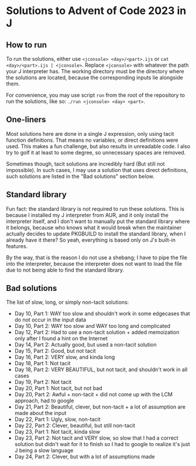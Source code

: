 # Solutions to Advent of Code 2023 in J

## How to run

To run the solutions, either use `<jconsole> <day>/<part>.ijs` or
`cat <day>/<part>.ijs | <jconsole>`. Replace `<jconsole>` with whatever the path
your J interpreter has. The working directory must be the directory where the
solutions are located, because the corresponding inputs lie alongside them.

For convenience, you may use script `run` from the root of the repository to run
the solutions, like so: `./run <jconsole> <day> <part>`.

## One-liners

Most solutions here are done in a single J expression, only using tacit function
definitions. That means no variables, or direct definitions were used. This
makes a fun challenge, but also results in unreadable code. I also try to golf
it at least to some degree, so unnecessary spaces are removed.

Sometimes though, tacit solutions are incredibly hard (But still not
impossible). In such cases, I may use a solution that uses direct definitions,
such solutions are listed in the "Bad solutions" section below.

## Standard library

Fun fact: the standard library is not required to run these solutions. This is
because I installed my J interpreter from AUR, and it only install the
interpreter itself, and I don't want to manually put the standard library where
it belongs, because who knows what it would break when the maintainer actually
decides to update PKGBUILD to install the standard library, when I already have
it there? So yeah, everything is based only on J's built-in features.

By the way, that is the reason I do not use a shebang; I have to pipe the file
into the interpreter, because the interpreter does not want to load the file due
to not being able to find the standard library.

## Bad solutions

The list of slow, long, or simply non-tacit solutions:

* Day 10, Part 1: WAY too slow and shouldn't work in some edgecases that do not
occur in the input data
* Day 10, Part 2: WAY too slow and WAY too long and complicated
* Day 12, Part 2: Had to use a non-tacit solution + added memoization only after
I found a hint on the Internet
* Day 14, Part 2: Actually good, but used a non-tacit solution
* Day 15, Part 2: Good, but not tacit
* Day 16, Part 2: VERY slow, and kinda long
* Day 18, Part 1: Not tacit
* Day 18, Part 2: VERY BEAUTIFUL, but not tacit, and shouldn't work in all cases
* Day 19, Part 2: Not tacit
* Day 20, Part 1: Not tacit, but not bad
* Day 20, Part 2: Awful + non-tacit + did not come up with the LCM approach, had
to google
* Day 21, Part 2: Beautiful, clever, but non-tacit + a lot of assumption are
made about the input
* Day 22, Part 1: Ugly, slow, non-tacit
* Day 22, Part 2: Clever, beautiful, but still non-tacit
* Day 23, Part 1: Not tacit, kinda slow
* Day 23, Part 2: Not tacit and VERY slow, so slow that I had a correct solution
but didn't wait for it to finish so I had to google to realize it's just J being
a slow language
* Day 24, Part 2: Clever, but with a lot of assumptions made
